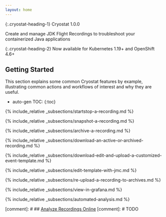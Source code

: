 ```yaml
---
layout: home
---
```


{:.cryostat-heading-1}
Cryostat 1.0.0

Create and manage JDK Flight Recordings to troubleshoot your containerized Java applications

{:.cryostat-heading-2}
Now available for Kubernetes 1.19+ and OpenShift 4.6+

<h2>
Getting Started
</h2>
This section explains some common Cryostat features by example, illustrating
common actions and workflows of interest and why they are useful.

* auto-gen TOC:
{:toc}

{% include_relative _subsections/startstop-a-recording.md %}

{% include_relative _subsections/snapshot-a-recording.md %}

{% include_relative _subsections/archive-a-recording.md %}

{% include_relative _subsections/download-an-active-or-archived-recording.md %}

{% include_relative _subsections/download-edit-and-upload-a-customized-event-template.md %}

{% include_relative _subsections/edit-template-with-jmc.md %}

{% include_relative _subsections/re-upload-a-recording-to-archives.md %}

{% include_relative _subsections/view-in-grafana.md %}

{% include_relative _subsections/automated-analysis.md %}

[comment]: # ## [Analyze Recordings Online](#analyze-recordings-online)
[comment]: # TODO

